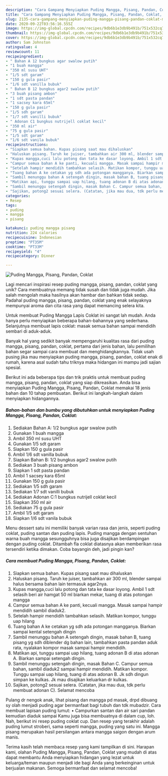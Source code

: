 ```yaml
---
description: "Cara Gampang Menyiapkan Puding Mangga, Pisang, Pandan, Coklat, Menggugah Selera"
title: "Cara Gampang Menyiapkan Puding Mangga, Pisang, Pandan, Coklat, Menggugah Selera"
slug: 2135-cara-gampang-menyiapkan-puding-mangga-pisang-pandan-coklat-menggugah-selera
date: 2020-09-22T03:56:16.555Z
image: https://img-global.cpcdn.com/recipes/9db6b1e3db9b491b/751x532cq70/puding-mangga-pisang-pandan-coklat-foto-resep-utama.jpg
thumbnail: https://img-global.cpcdn.com/recipes/9db6b1e3db9b491b/751x532cq70/puding-mangga-pisang-pandan-coklat-foto-resep-utama.jpg
cover: https://img-global.cpcdn.com/recipes/9db6b1e3db9b491b/751x532cq70/puding-mangga-pisang-pandan-coklat-foto-resep-utama.jpg
author: Sam Johnston
ratingvalue: 4
reviewcount: 11
recipeingredient:
- " Bahan A 12 bungkus agar swalow putih"
- "1 buah mangga"
- "350 ml susu UHT"
- "1/5 sdt garam"
- "150 g gula pasir"
- "1/6 sdt vanilla bubuk"
- " Bahan B 12 bungkus agar2 swalow putih"
- "3 buah pisang ambon"
- "1 sdt pasta pandan"
- "1 sacsey kara 65ml"
- "150 g gula pasir"
- "1/5 sdh garam"
- "1/7 sdt vanilli bubuk"
- " Adonan C1 bungkus nutrijell coklat kecil"
- "350 ml air"
- "75 g gula pasir"
- "1/5 sdt garam"
- "1/6 sdt vanila bubuk"
recipeinstructions:
- "Siapkan semua bahan. Kupas pisang saat mau dihaluskan"
- "Haluskan pisang. Taruh ke juiser, tambahkan air 300 ml, blender sampai halus bersama bahan lain termasuk agar2nya."
- "Kupas mangga,cuci lalu potong dan tata ke dasar loyong. Ambil 1 sdt selasih beri air hamgat 50 ml biarkan mekar, tuang di atas potongan mangga"
- "Campur semua bahan A ke panti, kecuali mangga. Masak sampai hampir mendidih sambil diaduk2."
- "Setelah hampir mendidih tambahkan selasih. Matikan kompor, tunggu uap hilang"
- "Tuang bahan A ke cetakan yg sdh ada potongan mangganya. Biarkan sampai kental setengah dingin"
- "Sambil menunggu bahan A setengah dingin, masak bahan B, tuang pisang yg sdh diblender dg bahan lain, tambahkan pasta pandan aduk rata, nyalakan kompor masak sampai hampir mendidih."
- "Matikan api, tunggu sampai uap hilang, tuang adonan B di atas adonan A. Biarkan sampai setengah dingin."
- "Sambil menunggu setengah dingin, masak Bahan C. Campur semua bahan, sambil diaduk2 sampai hampir mendidih. Matikan kompor. Tunggu sampai uap hilang, tuang di atas adonan B. Jk sdh dingun simpan ke kulkas. Jk mau disajikan keluarkan dr kulkas."
- "Sajikan, potong2 sesuai selera. (Catatan, jika mau dua, tdk perlu membuat adonan C). Selamat mencoba"
categories:
- Resep
tags:
- puding
- mangga
- pisang

katakunci: puding mangga pisang 
nutrition: 224 calories
recipecuisine: Indonesian
preptime: "PT35M"
cooktime: "PT33M"
recipeyield: "4"
recipecategory: Dinner

---
```



![Puding Mangga, Pisang, Pandan, Coklat](https://img-global.cpcdn.com/recipes/9db6b1e3db9b491b/751x532cq70/puding-mangga-pisang-pandan-coklat-foto-resep-utama.jpg)

Lagi mencari inspirasi resep puding mangga, pisang, pandan, coklat yang unik? Cara membuatnya memang tidak susah dan tidak juga mudah. Jika salah mengolah maka hasilnya akan hambar dan bahkan tidak sedap. Padahal puding mangga, pisang, pandan, coklat yang enak selayaknya mempunyai aroma dan cita rasa yang dapat memancing selera kita.

Untuk membuat Puding Mangga Lapis Coklat ini sangat lah mudah. Anda hanya perlu menyiapkan beberapa bahan-bahannya yang sederhana. Selanjutnya membuat lapis coklat: masak semua bahan sampai mendidih sembari di aduk-aduk.

Banyak hal yang sedikit banyak mempengaruhi kualitas rasa dari puding mangga, pisang, pandan, coklat, pertama dari jenis bahan, lalu pemilihan bahan segar sampai cara membuat dan menghidangkannya. Tidak usah pusing jika mau menyiapkan puding mangga, pisang, pandan, coklat enak di rumah, karena asal sudah tahu triknya maka hidangan ini mampu jadi sajian spesial.


Berikut ini ada beberapa tips dan trik praktis untuk membuat puding mangga, pisang, pandan, coklat yang siap dikreasikan. Anda bisa menyiapkan Puding Mangga, Pisang, Pandan, Coklat memakai 18 jenis bahan dan 10 tahap pembuatan. Berikut ini langkah-langkah dalam menyiapkan hidangannya.

<!--inarticleads1-->

##### Bahan-bahan dan bumbu yang dibutuhkan untuk menyiapkan Puding Mangga, Pisang, Pandan, Coklat:

1. Sediakan  Bahan A: 1/2 bungkus agar swalow putih
1. Gunakan 1 buah mangga
1. Ambil 350 ml susu UHT
1. Gunakan 1/5 sdt garam
1. Siapkan 150 g gula pasir
1. Ambil 1/6 sdt vanilla bubuk
1. Siapkan  Bahan B: 1/2 bungkus agar2 swalow putih
1. Sediakan 3 buah pisang ambon
1. Siapkan 1 sdt pasta pandan
1. Ambil 1 sacsey kara 65ml
1. Gunakan 150 g gula pasir
1. Sediakan 1/5 sdh garam
1. Sediakan 1/7 sdt vanilli bubuk
1. Sediakan  Adonan C:1 bungkus nutrijell coklat kecil
1. Siapkan 350 ml air
1. Sediakan 75 g gula pasir
1. Ambil 1/5 sdt garam
1. Siapkan 1/6 sdt vanila bubuk


Menu dessert satu ini memiliki banyak varian rasa dan jenis, seperti puding coklat, puding santan dan puding lapis. Puding mangga dengan sentuhan warna buah mangga sesungguhnya bisa juga disajikan berdampingan dengan puding coklat. Ditambah fla coklat diatasnya akan memberikan rasa tersendiri ketika dimakan. Coba bayangin deh, jadi pingin kan? 

<!--inarticleads2-->

##### Cara membuat Puding Mangga, Pisang, Pandan, Coklat:

1. Siapkan semua bahan. Kupas pisang saat mau dihaluskan
1. Haluskan pisang. Taruh ke juiser, tambahkan air 300 ml, blender sampai halus bersama bahan lain termasuk agar2nya.
1. Kupas mangga,cuci lalu potong dan tata ke dasar loyong. Ambil 1 sdt selasih beri air hamgat 50 ml biarkan mekar, tuang di atas potongan mangga
1. Campur semua bahan A ke panti, kecuali mangga. Masak sampai hampir mendidih sambil diaduk2.
1. Setelah hampir mendidih tambahkan selasih. Matikan kompor, tunggu uap hilang
1. Tuang bahan A ke cetakan yg sdh ada potongan mangganya. Biarkan sampai kental setengah dingin
1. Sambil menunggu bahan A setengah dingin, masak bahan B, tuang pisang yg sdh diblender dg bahan lain, tambahkan pasta pandan aduk rata, nyalakan kompor masak sampai hampir mendidih.
1. Matikan api, tunggu sampai uap hilang, tuang adonan B di atas adonan A. Biarkan sampai setengah dingin.
1. Sambil menunggu setengah dingin, masak Bahan C. Campur semua bahan, sambil diaduk2 sampai hampir mendidih. Matikan kompor. Tunggu sampai uap hilang, tuang di atas adonan B. Jk sdh dingun simpan ke kulkas. Jk mau disajikan keluarkan dr kulkas.
1. Sajikan, potong2 sesuai selera. (Catatan, jika mau dua, tdk perlu membuat adonan C). Selamat mencoba


Pulang dr nengok anak, lihat pisang dan mangga pd masak, drpd dibuang sy olah menjadi puding agar bermanfaat bagi tubuh dan tdk mubadzir. Cara membuat lapisan puding lumut: • Campurkan santan dan air sari pandan kemudian diaduk sampai Kamu juga bisa membuatnya di dalam cup, loh. Nah, berikut ini resep puding coklat cup. Dan resep yang terakhir adalah puding lumut stroberi, sama seperti mangga, puding yang satu ini. Mangga pisang merupakan hasil persilangan antara mangga saigon dengan arum manis. 

Terima kasih telah membaca resep yang kami tampilkan di sini. Harapan kami, olahan Puding Mangga, Pisang, Pandan, Coklat yang mudah di atas dapat membantu Anda menyiapkan hidangan yang lezat untuk keluarga/teman maupun menjadi ide bagi Anda yang berkeinginan untuk berjualan makanan. Semoga bermanfaat dan selamat mencoba!
